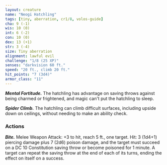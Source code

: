 ```yaml
---
layout: creature
name: "Neogi Hatchling"
tags: [tiny, aberration, cr1/8, volos-guide]
cha: 9 (-1)
wis: 10 (0)
int: 6 (-2)
con: 10 (0)
dex: 13 (+1)
str: 3 (-4)
size: Tiny aberration
alignment: lawful evil
challenge: "1/8 (25 XP)"
senses: "darkvision 60 ft."
speed: "20 ft., climb 20 ft."
hit_points: "7 (3d4)"
armor_class: "11"
---
```


***Mental Fortitude.*** The hatchling has advantage on saving throws against being charmed or frightened, and magic can't put the hatchling to sleep.

***Spider Climb.*** The hatchling can climb difficult surfaces, including upside down on ceilings, without needing to make an ability check.

### Actions

***Bite.*** Melee Weapon Attack: +3 to hit, reach 5 ft., one target. Hit: 3 (1d4+1) piercing damage plus 7 (2d6) poison damage, and the target must succeed on a DC 10 Constitution saving throw or become poisoned for 1 minute. A target can repeat the saving throw at the end of each of its turns, ending the effect on itself on a success.
